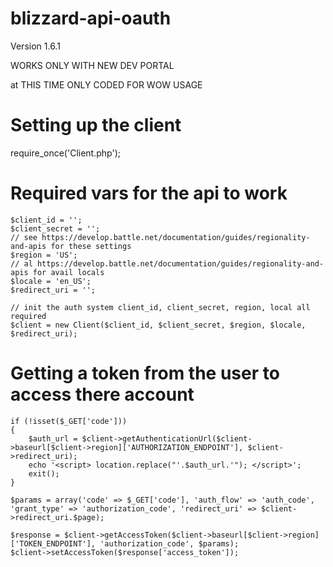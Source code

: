 blizzard-api-oauth
==================

Version 1.6.1

WORKS ONLY WITH NEW DEV PORTAL


at THIS TIME ONLY CODED FOR WOW USAGE


 
#    Setting up the client

require_once('Client.php');

#   Required vars for the api to work
```
$client_id = '';
$client_secret = '';
// see https://develop.battle.net/documentation/guides/regionality-and-apis for these settings
$region = 'US';
// al https://develop.battle.net/documentation/guides/regionality-and-apis for avail locals
$locale = 'en_US';
$redirect_uri = '';

// init the auth system client_id, client_secret, region, local all required
$client = new Client($client_id, $client_secret, $region, $locale, $redirect_uri);
```
#    Getting a token from the user to access there account

```
if (!isset($_GET['code']))
{
	$auth_url = $client->getAuthenticationUrl($client->baseurl[$client->region]['AUTHORIZATION_ENDPOINT'], $client->redirect_uri);
	echo '<script> location.replace("'.$auth_url.'"); </script>';
	exit();
}

$params = array('code' => $_GET['code'], 'auth_flow' => 'auth_code', 'grant_type' => 'authorization_code', 'redirect_uri' => $client->redirect_uri.$page);

$response = $client->getAccessToken($client->baseurl[$client->region]['TOKEN_ENDPOINT'], 'authorization_code', $params);
$client->setAccessToken($response['access_token']);
```

